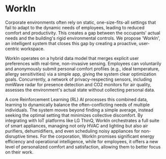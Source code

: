# WorkIn
Corporate environments often rely on static, one-size-fits-all settings that fail to adapt to the dynamic needs of employees, leading to reduced comfort and productivity. This creates a gap between the occupants' actual needs and the building's rigid environmental controls. We propose 'WorkIn', an intelligent system that closes this gap by creating a proactive, user-centric workspace.

WorkIn operates on a hybrid data model that merges explicit user preferences with real-time, non-invasive sensing. Employees can voluntarily and anonymously submit personal comfort profiles (e.g., ideal temperature, allergy sensitivities) via a simple app, giving the system clear optimization goals. Concurrently, a network of privacy-respecting sensors, including mmWave radar for presence detection and CO2 monitors for air quality, assesses the environment's actual state without collecting personal data.

A core Reinforcement Learning (RL) AI processes this combined data, learning to dynamically balance the often-conflicting needs of multiple individuals. The system moves beyond finding a simple average, instead seeking the optimal setting that minimizes collective discomfort. By integrating with IoT platforms like LG ThinQ, WorkIn orchestrates a full suite of smart appliances, managing not only HVAC and lighting but also air purifiers, dehumidifiers, and even scheduling noisy appliances for non-disruptive times. For the corporation, WorkIn promises significant energy efficiency and operational intelligence, while for employees, it offers a new level of personalized comfort and satisfaction, allowing them to better focus on their work.
